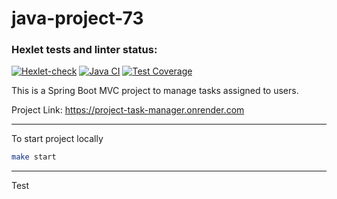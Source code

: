 # java-project-73

### Hexlet tests and linter status:
[![Hexlet-check](https://github.com/pythagoreantree/java-project-73/actions/workflows/hexlet-check.yml/badge.svg)](https://github.com/pythagoreantree/java-project-73/actions/workflows/hexlet-check.yml)
[![Java CI](https://github.com/pythagoreantree/java-project-73/actions/workflows/java-ci.yml/badge.svg)](https://github.com/pythagoreantree/java-project-73/actions/workflows/java-ci.yml)
[![Test Coverage](https://api.codeclimate.com/v1/badges/c55f1e8000665445f59d/test_coverage)](https://codeclimate.com/github/pythagoreantree/java-project-73/test_coverage)

This is a Spring Boot MVC project to manage tasks assigned to users.

Project Link: https://project-task-manager.onrender.com

---

To start project locally
```bash
make start
```
---

Test
